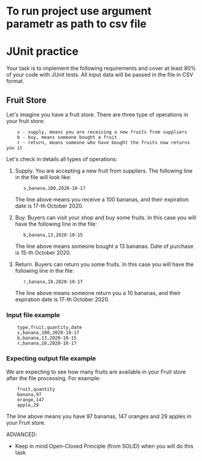# To run project use argument parametr as path to csv file

# JUnit practice

Your task is to implement the following requirements and cover at least 80% of your code with JUnit tests.
All input data will be passed in the file in CSV format.

## Fruit Store
Let's imagine you have a fruit store. 
There are three type of operations in your fruit store:

```text
    s - supply, means you are receiving a new fruits from suppliers
    b - buy, means someone bought a fruit
    r - return, means someone who have bought the fruits now returns you it
```

Let's check in details all types of operations:
1. Supply. You are accepting a new fruit from suppliers. The following line in the file will look like:
    
    ```text
       s,banana,100,2020-10-17     
    ```
   The line above means you receive a 100 bananas, and their expiration date is 17-th October 2020.
1. Buy. Buyers can visit your shop and buy some fruits. In this case you will have the following line in the file:
    
    ```text
       b,banana,13,2020-10-15     
    ```
   The line above means someone bought a 13 bananas. Date of purchase is 15-th October 2020.
1. Return. Buyers can return you some fruits. In this case you will have the following line in the file:
    
    ```text
       r,banana,10,2020-10-17     
    ```
   The line above means someone return you a 10 bananas, and their expiration date is 17-th October 2020.


### Input file example
```text
    type,fruit,quantity,date
    s,banana,100,2020-10-17
    b,banana,13,2020-10-15
    r,banana,10,2020-10-17 
```

### Expecting output file example
We are expecting to see how many fruits are available in your Fruit store after the file processing. For example:
```text
    fruit,quantity
    banana,97
    orange,147
    apple,29
```
   The line above means you have 97 bananas, 147 oranges and 29 apples in your Fruit store.

ADVANCED:
- Keep in mind Open-Closed Principle (from SOLID) when you will do this task
